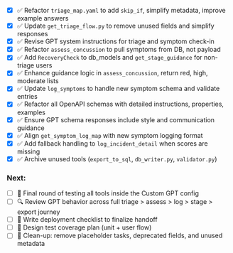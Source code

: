 - [x] ✅ Refactor `triage_map.yaml` to add `skip_if`, simplify metadata, improve example answers
- [x] ✅ Update `get_triage_flow.py` to remove unused fields and simplify responses
- [x] ✅ Revise GPT system instructions for triage and symptom check-in
- [x] ✅ Refactor `assess_concussion` to pull symptoms from DB, not payload
- [x] ✅ Add `RecoveryCheck` to db_models and `get_stage_guidance` for non-triage users
- [x] ✅ Enhance guidance logic in `assess_concussion`, return red, high, moderate lists
- [x] ✅ Update `log_symptoms` to handle new symptom schema and validate entries
- [x] ✅ Refactor all OpenAPI schemas with detailed instructions, properties, examples
- [x] ✅ Ensure GPT schema responses include style and communication guidance
- [x] ✅ Align `get_symptom_log_map` with new symptom logging format
- [x] ✅ Add fallback handling to `log_incident_detail` when scores are missing
- [x] ✅ Archive unused tools (`export_to_sql`, `db_writer.py`, `validator.py`)

### Next:
- [ ] 🚧 Final round of testing all tools inside the Custom GPT config
- [ ] 🔍 Review GPT behavior across full triage > assess > log > stage > export journey
- [ ] 📘 Write deployment checklist to finalize handoff
- [ ] 🧪 Design test coverage plan (unit + user flow)
- [ ] 🧹 Clean-up: remove placeholder tasks, deprecated fields, and unused metadata